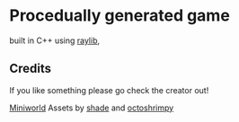 # Procedually generated game

built in C++ using [raylib](https://www.raylib.com),


## Credits
If you like something please go check the creator out!

[Miniworld](https://merchant-shade.itch.io/16x16-mini-world-sprites) Assets by [shade](https://merchant-shade.itch.io/) and [octoshrimpy](https://octoshrimpy.itch.io/)
